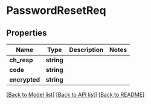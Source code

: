 # PasswordResetReq

## Properties
Name | Type | Description | Notes
------------ | ------------- | ------------- | -------------
**ch_resp** | **string** |  | 
**code** | **string** |  | 
**encrypted** | **string** |  | 

[[Back to Model list]](../README.md#documentation-for-models) [[Back to API list]](../README.md#documentation-for-api-endpoints) [[Back to README]](../README.md)


